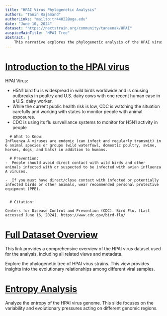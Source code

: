 ```yaml
---
title: "HPAI Virus Phylogenetic Analysis"
authors: "Tanin Rajamand"
authorLinks: "mailto:tr44022@uga.edu"
date: "June 10, 2024"
dataset: "https://nextstrain.org/community/taneenak/HPAI"
auspiceMainTitle: "HPAI Tree"
abstract: |
    This narrative explores the phylogenetic analysis of the HPAI virus using Nextstrain. It includes slides on the tree and entropy analysis.
---
```


# [Introduction to the HPAI virus](https://nextstrain.org/community/taneenak/hpai)

HPAI Virus: 
- H5N1 bird flu is widespread in wild birds worldwide and is causing outbreaks in poultry and U.S. dairy cows with one recent human case in a U.S. dairy worker.
- While the current public health risk is low, CDC is watching the situation carefully and working with states to monitor people with animal exposures.
- CDC is using its flu surveillance systems to monitor for H5N1 activity in people

```auspiceMainDisplayMarkdown
  # What to Know:
Influenza A viruses are endemic (can infect and regularly transmit) in 6 animal species or groups (wild waterfowl, domestic poultry, swine, horses, dogs, and bats) in addition to humans.

  # Prevention:
-  People should avoid direct contact with wild birds and other animals infected with or suspected to be infected with avian influenza A viruses.

-  If you must have direct/close contact with infected or potentially infected birds or other animals, wear recommended personal protective equipment (PPE).


  # Citation:

Centers for Disease Control and Prevention (CDC). Bird Flu. [Last accessed June 16, 2024]. https://www.cdc.gov/bird-flu/
```

# [Full Dataset Overview](https://nextstrain.org/community/taneenak/HPAI?p=full)

This link provides a comprehensive overview of the HPAI virus dataset used for the analysis, including all related views and metadata.

Explore the phylogenetic tree of HPAI virus strains. This view provides insights into the evolutionary relationships among different viral samples.

# [Entropy Analysis](https://nextstrain.org/community/taneenak/HPAI?d=entropy&p=full)

Analyze the entropy of the HPAI virus genome. This slide focuses on the variability and evolutionary pressures acting on different genomic regions.


